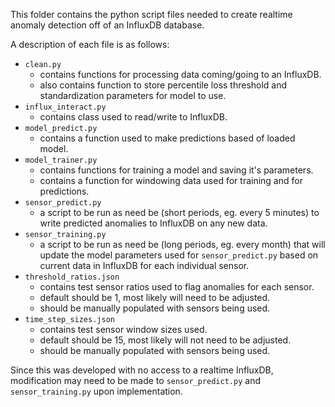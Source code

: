 This folder contains the python script files needed to create realtime anomaly detection off of an InfluxDB database.

A description of each file is as follows:

- `clean.py` 
  - contains functions for processing data coming/going to an InfluxDB.
  - also contains function to store percentile loss threshold and standardization parameters for model to use.
- `influx_interact.py`
  - contains class used to read/write to InfluxDB.
- `model_predict.py`
  - contains a function used to make predictions based of loaded model.
- `model_trainer.py`
  - contains functions for training a model and saving it's parameters.
  - contains a function for windowing data used for training and for predictions.
- `sensor_predict.py`
  - a script to be run as need be (short periods, eg. every 5 minutes) to write predicted anomalies to InfluxDB on any new data.
- `sensor_training.py`
  - a script to be run as need be (long periods, eg. every month) that will update the model parameters used for `sensor_predict.py` based on current data in InfluxDB for each individual sensor.
- `threshold_ratios.json`
  - contains test sensor ratios used to flag anomalies for each sensor.
  - default should be 1, most likely will need to be adjusted.
  - should be manually populated with sensors being used.
- `time_step_sizes.json`
  - contains test sensor window sizes used.
  - default should be 15, most likely will not need to be adjusted.
  - should be manually populated with sensors being used.


Since this was developed with no access to a realtime InfluxDB, modification may need to be made to `sensor_predict.py` and `sensor_training.py` upon implementation.